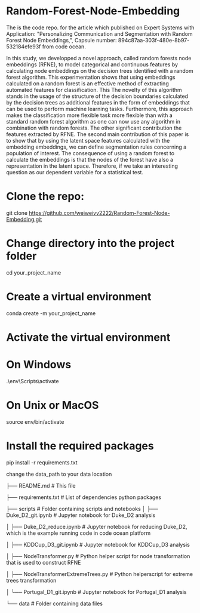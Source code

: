# Random-Forest-Node-Embedding
The is the code repo. for the article which published on Expert Systems with Application: 
"Personalizing Communication and Segmentation with Random Forest Node Embeddings,", Capsule number: 894c87aa-303f-480e-8b97-532184efe93f from code ocean. 

In this study, we developped a novel approach, called random forests node embeddings (RFNE), to model categorical and continuous features by calculating node embeddings on the decision trees identified with a random forest algorithm. This experimentation
shows that using embeddings calculated on a random forest is an effective method of extracting automated features for classification. This  The  novelty of  this algorithm stands in  the usage of the structure of the decision boundaries  calculated by the decision trees as additional features in the  form  of embeddings that can be used  to perform  machine learning  tasks. Furthermore, this approach makes the classification more flexible  task  more flexible than with a  standard  random forest  algorithm as one can now use any algorithm
in combination with random forests. The other significant contribution the features  extracted by RFNE. The second  main  contribution of this paper is to show that by using the latent space features calculated with the embedding embeddings, we can define segmentation rules concerning a population of interest. The consequence of using a random forest to calculate the embeddings is that the nodes of the forest have also a representation in the latent space. Therefore, if we take an interesting question as our dependent variable for a statistical test.

# Clone the repo:

git clone https://github.com/weiweivv2222/Random-Forest-Node-Embedding.git

# Change directory into the project folder
cd your_project_name

# Create a virtual environment
conda create -m your_project_name

# Activate the virtual environment
# On Windows
.\env\Scripts\activate
# On Unix or MacOS
source env/bin/activate

# Install the required packages
pip install -r requirements.txt

change the data_path to your data location


├── README.md              # This file

├── requirements.txt       # List of dependencies python packages

├── scripts                         # Folder containing scripts and notebooks
│   ├── Duke_D2_git.ipynb           # Jupyter notebook for Duke_D2 analysis

│   ├── Duke_D2_reduce.ipynb        # Jupyter notebook for reducing Duke_D2, which is the example running code in code ocean platform

│   ├── KDDCup_D3_git.ipynb         # Jupyter notebook for KDDCup_D3 analysis

│   ├── NodeTransformer.py          # Python helper script for node transformation that is used to construct RFNE

│   ├── NodeTransformerExtremeTrees.py  # Python helperscript for extreme trees transformation

│   └── Portugal_D1_git.ipynb       # Jupyter notebook for Portugal_D1 analysis

└── data                   # Folder containing data files          
 

